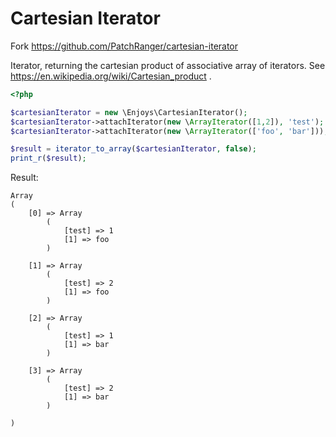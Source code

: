 # Cartesian Iterator

Fork https://github.com/PatchRanger/cartesian-iterator

Iterator, returning the cartesian product of associative array of iterators. See https://en.wikipedia.org/wiki/Cartesian_product .

```php
<?php

$cartesianIterator = new \Enjoys\CartesianIterator();
$cartesianIterator->attachIterator(new \ArrayIterator([1,2]), 'test');
$cartesianIterator->attachIterator(new \ArrayIterator(['foo', 'bar']));

$result = iterator_to_array($cartesianIterator, false);
print_r($result);
```
Result:
```
Array
(
    [0] => Array
        (
            [test] => 1
            [1] => foo
        )

    [1] => Array
        (
            [test] => 2
            [1] => foo
        )

    [2] => Array
        (
            [test] => 1
            [1] => bar
        )

    [3] => Array
        (
            [test] => 2
            [1] => bar
        )

)
```